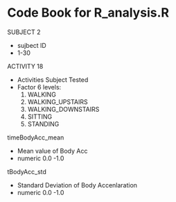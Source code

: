 

Code Book for R_analysis.R 
==========================


SUBJECT 2
* sujbect ID  
* 1-30  
  

ACTIVITY 18
* Activities Subject Tested
* Factor 6 levels:
  1. WALKING
  2. WALKING_UPSTAIRS
  3. WALKING_DOWNSTAIRS
  4. SITTING
  5. STANDING


timeBodyAcc_mean
* Mean value of Body Acc
* numeric 0.0 -1.0

tBodyAcc_std
* Standard Deviation of Body Accenlaration
* numeric 0.0 -1.0
